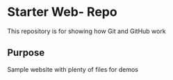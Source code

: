 # Starter Web- Repo

This repository is for showing how Git and GitHub work

## Purpose

Sample website with plenty of files for demos